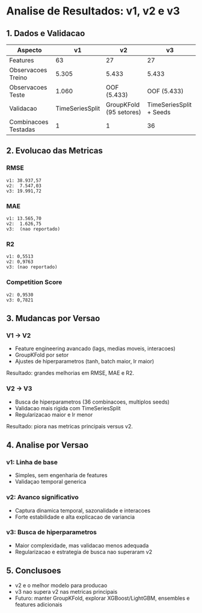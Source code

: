 # Analise de Resultados: v1, v2 e v3

## 1. Dados e Validacao

| Aspecto | v1 | v2 | v3 |
|---------|----|----|-----|
| Features | 63 | 27 | 27 |
| Observacoes Treino | 5.305 | 5.433 | 5.433 |
| Observacoes Teste | 1.060 | OOF (5.433) | OOF (5.433) |
| Validacao | TimeSeriesSplit | GroupKFold (95 setores) | TimeSeriesSplit + Seeds |
| Combinacoes Testadas | 1 | 1 | 36 |

## 2. Evolucao das Metricas

### RMSE
```
v1: 38.937,57
v2:  7.547,03
v3: 19.991,72
```

### MAE
```
v1: 13.565,70
v2:  1.626,75
v3:  (nao reportado)
```

### R2
```
v1: 0,5513
v2: 0,9763
v3: (nao reportado)
```

### Competition Score
```
v2: 0,9530
v3: 0,7821
```

## 3. Mudancas por Versao

### V1 -> V2
- Feature engineering avancado (lags, medias moveis, interacoes)
- GroupKFold por setor
- Ajustes de hiperparametros (tanh, batch maior, lr maior)

Resultado: grandes melhorias em RMSE, MAE e R2.

### V2 -> V3
- Busca de hiperparametros (36 combinacoes, multiplos seeds)
- Validacao mais rigida com TimeSeriesSplit
- Regularizacao maior e lr menor

Resultado: piora nas metricas principais versus v2.

## 4. Analise por Versao

### v1: Linha de base
- Simples, sem engenharia de features
- Validaçao temporal generica

### v2: Avanco significativo
- Captura dinamica temporal, sazonalidade e interacoes
- Forte estabilidade e alta explicacao de variancia

### v3: Busca de hiperparametros
- Maior complexidade, mas validacao menos adequada
- Regularizacao e estrategia de busca nao superaram v2

## 5. Conclusoes

- v2 e o melhor modelo para producao
- v3 nao supera v2 nas metricas principais
- Futuro: manter GroupKFold, explorar XGBoost/LightGBM, ensembles e features adicionais

